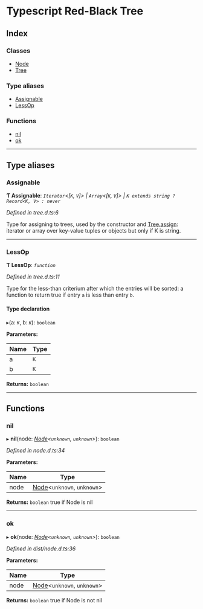 # Typescript Red-Black Tree

## Index

### Classes

* [Node](node.md)
* [Tree](tree.md)

### Type aliases

* [Assignable](#assignable)
* [LessOp](#lessop)

### Functions

* [nil](#nil)
* [ok](#ok)

---

## Type aliases

<a id="assignable"></a>

###  Assignable

**Ƭ Assignable**: *`Iterator`<[`K`, `V`]> \| `Array`<[`K`, `V`]> \| `K extends string ? Record<K, V> : never`*

*Defined in tree.d.ts:6*

Type for assigning to trees, used by the constructor and [Tree.assign](classes/tree.md#assign): iterator or array over key-value tuples or objects but only if K is string.
___
<a id="lessop"></a>

###  LessOp

**Ƭ LessOp**: *`function`*

*Defined in tree.d.ts:11*

Type for the less-than criterium after which the entries will be sorted: a function to return true if entry `a` is less than entry `b`.

#### Type declaration
▸(a: *`K`*, b: *`K`*): `boolean`

**Parameters:**

| Name | Type |
| ------ | ------ |
| a | `K` |
| b | `K` |

**Returns:** `boolean`
___
## Functions

<a id="nil"></a>

###  nil

▸ **nil**(node: *[Node](classes/node.md)<`unknown`, `unknown`>*): `boolean`

*Defined in node.d.ts:34*

**Parameters:**

| Name | Type |
| ------ | ------ |
| node | [Node](classes/node.md)<`unknown`, `unknown`> |

**Returns:** `boolean`
true if Node is nil

___
<a id="ok"></a>

###  ok

▸ **ok**(node: *[Node](classes/node.md)<`unknown`, `unknown`>*): `boolean`

*Defined in dist/node.d.ts:36*

**Parameters:**

| Name | Type |
| ------ | ------ |
| node | [Node](classes/node.md)<`unknown`, `unknown`> |

**Returns:** `boolean`
true if Node is not nil


